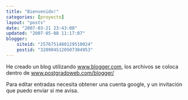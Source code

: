```yaml
---
title: "Bienvenido!"
categories: [proyecto]
layout: "posts"
date: "2007-03-21 23:43:00"
updated: "2007-05-08 11:17:07"
blogger:
    siteid: "2576751480129510024"
    postid: "3209045120507304953"
---
```


He creado un blog utilizando www.blogger.com, los archivos se coloca dentro de www.postgradoweb.com/blogger/  

Para editar entradas necesita obtener una cuenta google, y un invitación que puedo enviar si me avisa.
